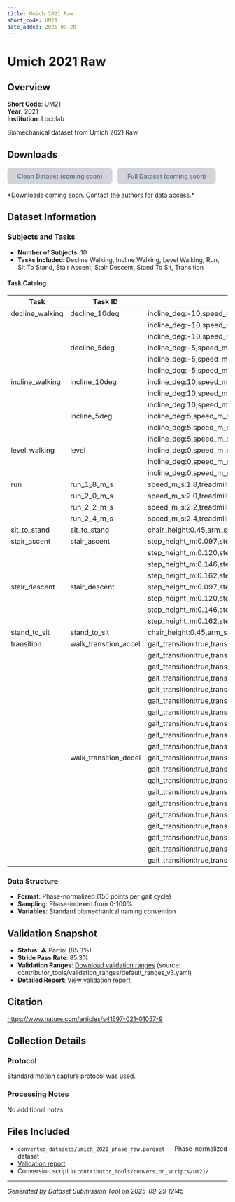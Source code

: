 ```yaml
---
title: Umich 2021 Raw
short_code: UM21
date_added: 2025-09-28
---
```


# Umich 2021 Raw

## Overview

**Short Code**: UM21  
**Year**: 2021  
**Institution**: Locolab  

Biomechanical dataset from Umich 2021 Raw

## Downloads

<style>
.download-grid { display:flex; flex-wrap:wrap; gap:0.75rem; margin-bottom:1rem; }
.download-button { display:inline-block; padding:0.65rem 1.4rem; border-radius:0.5rem; font-weight:600; text-decoration:none; }
.download-button.available { background:#1f78d1; color:#fff; }
.download-button.available:hover { background:#1663ad; }
.download-button.unavailable { background:#d1d5db; color:#6b7280; cursor:not-allowed; }
</style>
<div class="download-grid">
  <span class="download-button unavailable" title="Clean dataset download not yet available">Clean Dataset (coming soon)</span>
  <span class="download-button unavailable" title="Full dataset download not yet available">Full Dataset (coming soon)</span>
</div>
*Downloads coming soon. Contact the authors for data access.*


## Dataset Information

### Subjects and Tasks
- **Number of Subjects**: 10
- **Tasks Included**: Decline Walking, Incline Walking, Level Walking, Run, Sit To Stand, Stair Ascent, Stair Descent, Stand To Sit, Transition

#### Task Catalog

| Task | Task ID | Task Info |
|------|---------|-----------|
| decline_walking | decline_10deg | incline_deg:-10,speed_m_s:0.8,treadmill:true,surface:treadmill |
|   |   | incline_deg:-10,speed_m_s:1.0,treadmill:true,surface:treadmill |
|   |   | incline_deg:-10,speed_m_s:1.2,treadmill:true,surface:treadmill |
|   | decline_5deg | incline_deg:-5,speed_m_s:0.8,treadmill:true,surface:treadmill |
|   |   | incline_deg:-5,speed_m_s:1.0,treadmill:true,surface:treadmill |
|   |   | incline_deg:-5,speed_m_s:1.2,treadmill:true,surface:treadmill |
| incline_walking | incline_10deg | incline_deg:10,speed_m_s:0.8,treadmill:true,surface:treadmill |
|   |   | incline_deg:10,speed_m_s:1.0,treadmill:true,surface:treadmill |
|   |   | incline_deg:10,speed_m_s:1.2,treadmill:true,surface:treadmill |
|   | incline_5deg | incline_deg:5,speed_m_s:0.8,treadmill:true,surface:treadmill |
|   |   | incline_deg:5,speed_m_s:1.0,treadmill:true,surface:treadmill |
|   |   | incline_deg:5,speed_m_s:1.2,treadmill:true,surface:treadmill |
| level_walking | level | incline_deg:0,speed_m_s:0.8,treadmill:true,surface:treadmill |
|   |   | incline_deg:0,speed_m_s:1.0,treadmill:true,surface:treadmill |
|   |   | incline_deg:0,speed_m_s:1.2,treadmill:true,surface:treadmill |
| run | run_1_8_m_s | speed_m_s:1.8,treadmill:false,surface:overground |
|   | run_2_0_m_s | speed_m_s:2.0,treadmill:false,surface:overground |
|   | run_2_2_m_s | speed_m_s:2.2,treadmill:false,surface:overground |
|   | run_2_4_m_s | speed_m_s:2.4,treadmill:false,surface:overground |
| sit_to_stand | sit_to_stand | chair_height:0.45,arm_support:false |
| stair_ascent | stair_ascent | step_height_m:0.097,step_width_m:0.315,incline_deg:20 |
|   |   | step_height_m:0.120,step_width_m:0.305,incline_deg:25 |
|   |   | step_height_m:0.146,step_width_m:0.295,incline_deg:30 |
|   |   | step_height_m:0.162,step_width_m:0.285,incline_deg:35 |
| stair_descent | stair_descent | step_height_m:0.097,step_width_m:0.315,incline_deg:20 |
|   |   | step_height_m:0.120,step_width_m:0.305,incline_deg:25 |
|   |   | step_height_m:0.146,step_width_m:0.295,incline_deg:30 |
|   |   | step_height_m:0.162,step_width_m:0.285,incline_deg:35 |
| stand_to_sit | stand_to_sit | chair_height:0.45,arm_support:false |
| transition | walk_transition_accel | gait_transition:true,transition_from:level_walking,transition_to:level_walking,transition_phase:acceleration,acceleration_m_s2:0.2,incline_deg:-10,treadmill:true,surface:treadmill |
|   |   | gait_transition:true,transition_from:level_walking,transition_to:level_walking,transition_phase:acceleration,acceleration_m_s2:0.2,incline_deg:-5,treadmill:true,surface:treadmill |
|   |   | gait_transition:true,transition_from:level_walking,transition_to:level_walking,transition_phase:acceleration,acceleration_m_s2:0.2,incline_deg:0,treadmill:true,surface:treadmill |
|   |   | gait_transition:true,transition_from:level_walking,transition_to:level_walking,transition_phase:acceleration,acceleration_m_s2:0.2,incline_deg:10,treadmill:true,surface:treadmill |
|   |   | gait_transition:true,transition_from:level_walking,transition_to:level_walking,transition_phase:acceleration,acceleration_m_s2:0.2,incline_deg:5,treadmill:true,surface:treadmill |
|   |   | gait_transition:true,transition_from:level_walking,transition_to:level_walking,transition_phase:acceleration,acceleration_m_s2:0.5,incline_deg:-10,treadmill:true,surface:treadmill |
|   |   | gait_transition:true,transition_from:level_walking,transition_to:level_walking,transition_phase:acceleration,acceleration_m_s2:0.5,incline_deg:-5,treadmill:true,surface:treadmill |
|   |   | gait_transition:true,transition_from:level_walking,transition_to:level_walking,transition_phase:acceleration,acceleration_m_s2:0.5,incline_deg:0,treadmill:true,surface:treadmill |
|   |   | gait_transition:true,transition_from:level_walking,transition_to:level_walking,transition_phase:acceleration,acceleration_m_s2:0.5,incline_deg:10,treadmill:true,surface:treadmill |
|   |   | gait_transition:true,transition_from:level_walking,transition_to:level_walking,transition_phase:acceleration,acceleration_m_s2:0.5,incline_deg:5,treadmill:true,surface:treadmill |
|   | walk_transition_decel | gait_transition:true,transition_from:level_walking,transition_to:level_walking,transition_phase:deceleration,acceleration_m_s2:0.2,incline_deg:-10,treadmill:true,surface:treadmill |
|   |   | gait_transition:true,transition_from:level_walking,transition_to:level_walking,transition_phase:deceleration,acceleration_m_s2:0.2,incline_deg:-5,treadmill:true,surface:treadmill |
|   |   | gait_transition:true,transition_from:level_walking,transition_to:level_walking,transition_phase:deceleration,acceleration_m_s2:0.2,incline_deg:0,treadmill:true,surface:treadmill |
|   |   | gait_transition:true,transition_from:level_walking,transition_to:level_walking,transition_phase:deceleration,acceleration_m_s2:0.2,incline_deg:10,treadmill:true,surface:treadmill |
|   |   | gait_transition:true,transition_from:level_walking,transition_to:level_walking,transition_phase:deceleration,acceleration_m_s2:0.2,incline_deg:5,treadmill:true,surface:treadmill |
|   |   | gait_transition:true,transition_from:level_walking,transition_to:level_walking,transition_phase:deceleration,acceleration_m_s2:0.5,incline_deg:-10,treadmill:true,surface:treadmill |
|   |   | gait_transition:true,transition_from:level_walking,transition_to:level_walking,transition_phase:deceleration,acceleration_m_s2:0.5,incline_deg:-5,treadmill:true,surface:treadmill |
|   |   | gait_transition:true,transition_from:level_walking,transition_to:level_walking,transition_phase:deceleration,acceleration_m_s2:0.5,incline_deg:0,treadmill:true,surface:treadmill |
|   |   | gait_transition:true,transition_from:level_walking,transition_to:level_walking,transition_phase:deceleration,acceleration_m_s2:0.5,incline_deg:10,treadmill:true,surface:treadmill |
|   |   | gait_transition:true,transition_from:level_walking,transition_to:level_walking,transition_phase:deceleration,acceleration_m_s2:0.5,incline_deg:5,treadmill:true,surface:treadmill |

### Data Structure
- **Format**: Phase-normalized (150 points per gait cycle)
- **Sampling**: Phase-indexed from 0-100%
- **Variables**: Standard biomechanical naming convention

## Validation Snapshot

- **Status**: ⚠️ Partial (85.3%)
- **Stride Pass Rate**: 85.3%
- **Validation Ranges**: [Download validation ranges](./um21_validation_ranges.yaml) (source: contributor_tools/validation_ranges/default_ranges_v3.yaml)
- **Detailed Report**: [View validation report](./um21_validation.md)

## Citation
https://www.nature.com/articles/s41597-021-01057-9

## Collection Details

### Protocol
Standard motion capture protocol was used.

### Processing Notes
No additional notes.

## Files Included

- `converted_datasets/umich_2021_phase_raw.parquet` — Phase-normalized dataset
- [Validation report](./um21_validation.md)
- Conversion script in `contributor_tools/conversion_scripts/um21/`

---

*Generated by Dataset Submission Tool on 2025-09-29 12:45*
